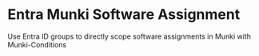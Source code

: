 # Entra Munki Software Assignment
Use Entra ID groups to directly scope software assignments in Munki with Munki-Conditions
